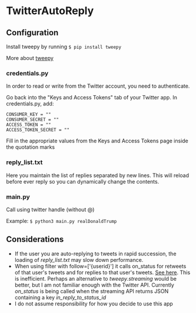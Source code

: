 # TwitterAutoReply

## Configuration
Install tweepy by running `$ pip install tweepy`

More about [tweepy](http://www.tweepy.org/)

### credentials.py
In order to read or write from the Twitter account, you need to authenticate.

Go back into the "Keys and Access Tokens" tab of your Twitter app. In credentials.py, add:

```
CONSUMER_KEY = ""  
CONSUMER_SECRET = ""  
ACCESS_TOKEN = ""  
ACCESS_TOKEN_SECRET = ""  
```

Fill in the appropriate values from the Keys and Access Tokens page inside the quotation marks

### reply_list.txt
Here you maintain the list of replies separated by new lines. This will reload before ever reply so you can dynamically change the contents.

### main.py
Call using twitter handle (without @)

Example: `$ python3 main.py realDonaldTrump`

## Considerations
- If the user you are auto-replying to tweets in rapid succession, the loading of *reply_list.txt* may slow down performance. 
- When using filter with follow=['{userid}'] it calls on_status for retweets of that user's tweets and for replies to that user's tweets. [See here](https://dev.twitter.com/streaming/overview/request-parameters#follow). This is inefficient. Perhaps an alternative to *tweepy.streaming* would be better, but I am not familiar enough with the Twitter API. Currently *on_status* is being called when the streaming API returns JSON containing a key *in_reply_to_status_id*
- I do not assume responsibility for how you decide to use this app

